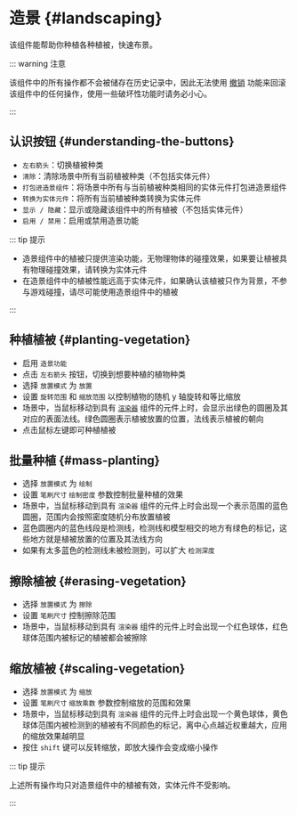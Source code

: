 # 造景 {#landscaping}

该组件能帮助你种植各种植被，快速布景。

::: warning 注意

该组件中的所有操作都不会被储存在历史记录中，因此无法使用 [撤销](../../start/basicOperation#undo) 功能来回滚该组件中的任何操作，使用一些破坏性功能时请务必小心。

:::

## 认识按钮 {#understanding-the-buttons}

- `左右箭头`：切换植被种类
- `清除`：清除场景中所有当前植被种类（不包括实体元件）
- `打包进造景组件`：将场景中所有与当前植被种类相同的实体元件打包进造景组件
- `转换为实体元件`：将所有当前植被种类转换为实体元件
- `显示 / 隐藏`：显示或隐藏该组件中的所有植被（不包括实体元件）
- `启用 / 禁用`：启用或禁用造景功能

::: tip 提示

- 造景组件中的植被只提供渲染功能，无物理物体的碰撞效果，如果要让植被具有物理碰撞效果，请转换为实体元件
- 在造景组件中的植被性能远高于实体元件，如果确认该植被只作为背景，不参与游戏碰撞，请尽可能使用造景组件中的植被

:::

## 种植植被 {#planting-vegetation}

- 启用 `造景功能`
- 点击 `左右箭头` 按钮，切换到想要种植的植物种类
- 选择 `放置模式` 为 `放置`
- 设置 `旋转范围` 和 `缩放范围` 以控制植物的随机 y 轴旋转和等比缩放
- 场景中，当鼠标移动到具有 [`渲染器`](../item/renderer) 组件的元件上时，会显示出<span class="text-green">绿色的圆圈</span>及其对应的表面法线。<span class="text-green">绿色圆圈</span>表示植被放置的位置，法线表示植被的朝向
- 点击鼠标左键即可种植植被

## 批量种植 {#mass-planting}

- 选择 `放置模式` 为 `绘制`
- 设置 `笔刷尺寸` `绘制密度` 参数控制批量种植的效果
- 场景中，当鼠标移动到具有 `渲染器` 组件的元件上时会出现一个表示范围的<span class="text-blue">蓝色圆圈</span>，范围内会按照密度随机分布放置植被
- <span class="text-blue">蓝色圆圈</span>内的<span class="text-blue">蓝色线段</span>是检测线，检测线和模型相交的地方有<span class="text-green">绿色的标记</span>，这些地方就是植被放置的位置及其法线方向
- 如果有太多<span class="text-blue">蓝色的检测线</span>未被检测到，可以扩大 `检测深度`

## 擦除植被 {#erasing-vegetation}

- 选择 `放置模式` 为 `擦除`
- 设置 `笔刷尺寸` 控制擦除范围
- 场景中，当鼠标移动到具有 `渲染器` 组件的元件上时会出现一个<span class="text-red">红色球体</span>，红色球体范围内被标记的植被都会被擦除

## 缩放植被 {#scaling-vegetation}

- 选择 `放置模式` 为 `缩放`
- 设置 `笔刷尺寸` `缩放乘数` 参数控制缩放的范围和效果
- 场景中，当鼠标移动到具有 `渲染器` 组件的元件上时会出现一个<span class="text-yellow">黄色球体</span>，黄色球体范围内被检测到的植被有不同颜色的标记，离中心点越近权重越大，应用的缩放效果越明显
- 按住 `shift` 键可以反转缩放，即放大操作会变成缩小操作

::: tip 提示

上述所有操作均只对造景组件中的植被有效，实体元件不受影响。

:::
